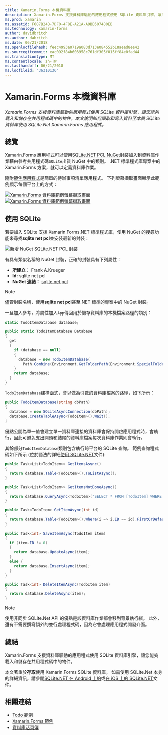 ```yaml
---
title: Xamarin.Forms 本機資料庫
description: Xamarin.Forms 支援資料庫驅動的應用程式使用 SQLite 資料庫引擎，讓您能夠載入和儲存在共用程式碼中的物件。 本文說明如何讀取和寫入資料至本機 SQLite 資料庫使用 SQLite.Net Xamarin.Forms 應用程式。
ms.prod: xamarin
ms.assetid: F687B24B-7DF0-4F8E-A21A-A9BB507480EB
ms.technology: xamarin-forms
author: davidbritch
ms.author: dabritch
ms.date: 06/21/2018
ms.openlocfilehash: feec4993a0719a083d713e084552b18aead8ee42
ms.sourcegitcommit: eac092f84b603958c761df305f015ff84e0fad44
ms.translationtype: MT
ms.contentlocale: zh-TW
ms.lasthandoff: 06/21/2018
ms.locfileid: "36310136"
---
```

# <a name="xamarinforms-local-databases"></a>Xamarin.Forms 本機資料庫

_Xamarin.Forms 支援資料庫驅動的應用程式使用 SQLite 資料庫引擎，讓您能夠載入和儲存在共用程式碼中的物件。本文說明如何讀取和寫入資料至本機 SQLite 資料庫使用 SQLite.Net Xamarin.Forms 應用程式。_

## <a name="overview"></a>總覽

Xamarin.Forms 應用程式可以使用[SQLite.NET PCL NuGet](https://www.nuget.org/packages/sqlite-net-pcl/)封裝加入到資料庫作業藉由參考共用程式碼`SQLite`出貨 NuGet 中的類別。 .NET 標準程式庫專案中的 Xamarin.Forms 方案，就可以定義資料庫作業。

隨附[範例應用程式](https://github.com/xamarin/xamarin-forms-samples/tree/master/Todo)是簡單的待辦事項清單應用程式。 下列螢幕擷取畫面顯示此範例顯示每個平台上的方式：

[![Xamarin.Forms 資料庫範例螢幕擷取畫面](databases-images/todo-list-sml.png "TodoList 第一個頁面的螢幕擷取畫面")](databases-images/todo-list.png#lightbox "TodoList 第一個頁面的螢幕擷取畫面") [ ![Xamarin.Forms 資料庫範例螢幕擷取畫面](databases-images/todo-list-sml.png "TodoList 第一個頁面的螢幕擷取畫面")](databases-images/todo-list.png#lightbox "TodoList 第一個頁面的螢幕擷取畫面")

<a name="Using_SQLite_with_PCL" />

## <a name="using-sqlite"></a>使用 SQLite

若要加入 SQLite 支援 Xamarin.Forms.NET 標準程式庫，使用 NuGet 的搜尋功能來尋找**sqlite net pcl**並安裝最新的封裝：

![新增 NuGet SQLite.NET PCL 封裝](databases-images/vs2017-sqlite-pcl-nuget.png "新增 NuGet SQLite.NET PCL 封裝")

有具有類似名稱的 NuGet 封裝，正確的封裝具有下列屬性：

- **所建立：** Frank A.Krueger
- **Id:** sqlite net pcl
- **NuGet 連結：** [sqlite net pcl](https://www.nuget.org/packages/sqlite-net-pcl/)

> [!NOTE]
> 儘管封裝名稱，使用**sqlite net pcl**甚至.NET 標準的專案中的 NuGet 封裝。

一旦加入參考，將屬性加入`App`傳回用於儲存資料庫的本機檔案路徑的類別：

```csharp
static TodoItemDatabase database;

public static TodoItemDatabase Database
{
  get
  {
    if (database == null)
    {
      database = new TodoItemDatabase(
        Path.Combine(Environment.GetFolderPath(Environment.SpecialFolder.LocalApplicationData), "TodoSQLite.db3"));
    }
    return database;
  }
}
```

`TodoItemDatabase`建構函式，會以做為引數的資料庫檔案的路徑，如下所示：

```csharp
public TodoItemDatabase(string dbPath)
{
  database = new SQLiteAsyncConnection(dbPath);
  database.CreateTableAsync<TodoItem>().Wait();
}
```

優點公開為單一值會建立單一資料庫連接的資料庫會保持開啟應用程式時，會執行，因此可避免支出開頭和結尾的資料庫檔案每次資料庫作業則會執行。

其餘部分`TodoItemDatabase`類別包含執行跨平台的 SQLite 查詢。 範例查詢程式碼如下所示 (位於語法的詳細[使用 SQLite.NET](~/cross-platform/app-fundamentals/index.md)文件):

```csharp
public Task<List<TodoItem>> GetItemsAsync()
{
  return database.Table<TodoItem>().ToListAsync();
}

public Task<List<TodoItem>> GetItemsNotDoneAsync()
{
  return database.QueryAsync<TodoItem>("SELECT * FROM [TodoItem] WHERE [Done] = 0");
}

public Task<TodoItem> GetItemAsync(int id)
{
  return database.Table<TodoItem>().Where(i => i.ID == id).FirstOrDefaultAsync();
}

public Task<int> SaveItemAsync(TodoItem item)
{
  if (item.ID != 0)
  {
    return database.UpdateAsync(item);
  }
  else {
    return database.InsertAsync(item);
  }
}

public Task<int> DeleteItemAsync(TodoItem item)
{
  return database.DeleteAsync(item);
}
```

> [!NOTE]
> 使用非同步 SQLite.Net API 的優點是該資料庫作業都會移到背景執行緒。 此外，還有不需要撰寫額外的並行處理程式碼，因為它會處理應用程式開發介面。

## <a name="summary"></a>總結

Xamarin.Forms 支援資料庫驅動的應用程式使用 SQLite 資料庫引擎，讓您能夠載入和儲存在共用程式碼中的物件。

本文著重於**存取**使用 Xamarin.Forms SQLite 資料庫。 如需使用 SQLite.Net 本身的詳細資訊，請參閱[SQLite.NET 在 Android 上的](~/android/data-cloud/data-access/using-sqlite-orm.md)或[在 iOS 上的 SQLite.NET](~/ios/data-cloud/data/using-sqlite-orm.md)文件。

## <a name="related-links"></a>相關連結

- [Todo 範例](https://developer.xamarin.com/samples/xamarin-forms/Todo/)
- [Xamarin.Forms 範例](https://developer.xamarin.com/samples/xamarin-forms/all/)
- [資料庫活頁簿](https://developer.xamarin.com/workbooks/xamarin-forms/application-fundamentals/database/database.workbook)
